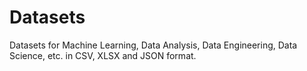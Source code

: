 # Datasets
Datasets for Machine Learning, Data Analysis, Data Engineering, Data Science, etc. in CSV, XLSX and JSON format.

